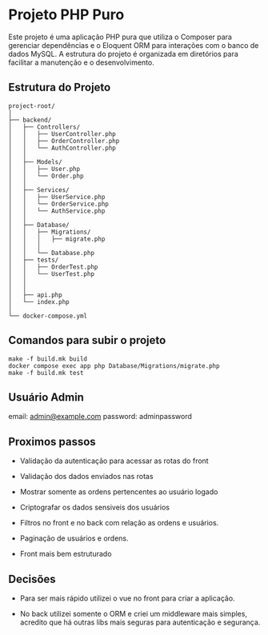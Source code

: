 
# Projeto PHP Puro

Este projeto é uma aplicação PHP pura que utiliza o Composer para gerenciar dependências e o Eloquent ORM para interações com o banco de dados MySQL. A estrutura do projeto é organizada em diretórios para facilitar a manutenção e o desenvolvimento.

## Estrutura do Projeto

```plaintext
project-root/
│
├── backend/
│   ├── Controllers/
│   │   ├── UserController.php
│   │   ├── OrderController.php
│   │   └── AuthController.php
│   │
│   ├── Models/
│   │   ├── User.php
│   │   └── Order.php
│   │
│   ├── Services/
│   │   ├── UserService.php
│   │   └── OrderService.php
│   │   └── AuthService.php
│   │
│   ├── Database/
│   │   ├── Migrations/
│   │   │   ├── migrate.php
│   │   │   
│   │   └── Database.php
│   ├── tests/
│   │   ├── OrderTest.php
│   │   └── UserTest.php
│   │   
│   │
│   ├── api.php
│   └── index.php
│
└── docker-compose.yml
```

## Comandos para subir o projeto

```plaintext
make -f build.mk build
docker compose exec app php Database/Migrations/migrate.php
make -f build.mk test
```
## Usuário Admin

email: admin@example.com
password: adminpassword

## Proximos passos

* Validação da autenticação para acessar as rotas do front

* Validação dos dados enviados nas rotas

* Mostrar somente as ordens pertencentes ao usuário logado

* Criptografar os dados sensiveis dos usuários

* Filtros no front e no back com relação as ordens e usuários.

* Paginação de usuários e ordens.

* Front mais bem estruturado

## Decisões

* Para ser mais rápido utilizei o vue no front para criar a aplicação.

* No back utilizei somente o ORM e criei um middleware mais simples, acredito que há outras libs mais seguras para autenticação e segurança.



